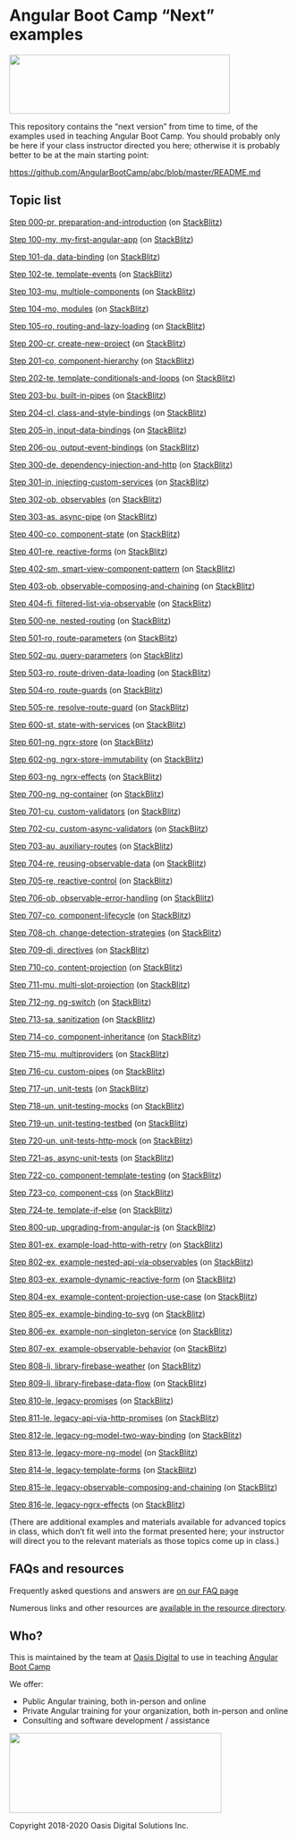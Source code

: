 # Angular Boot Camp “Next” examples

<img src="https://angularbootcamp.com/images/angular-boot-camp-logo.svg" width="394" height="106">

This repository contains the “next version” from time to time, of the examples used in teaching Angular Boot Camp. You should probably only be here if your class instructor directed you here; otherwise it is probably better to be at the main starting point:

https://github.com/AngularBootCamp/abc/blob/master/README.md

## Topic list


[Step 000-pr, preparation-and-introduction](https://github.com/AngularBootCamp/next/tree/preparation-and-introduction)
 (on [StackBlitz](https://stackblitz.io/github/AngularBootCamp/next/tree/preparation-and-introduction))

[Step 100-my, my-first-angular-app](https://github.com/AngularBootCamp/next/tree/my-first-angular-app)
 (on [StackBlitz](https://stackblitz.io/github/AngularBootCamp/next/tree/my-first-angular-app))

[Step 101-da, data-binding](https://github.com/AngularBootCamp/next/tree/data-binding)
 (on [StackBlitz](https://stackblitz.io/github/AngularBootCamp/next/tree/data-binding))

[Step 102-te, template-events](https://github.com/AngularBootCamp/next/tree/template-events)
 (on [StackBlitz](https://stackblitz.io/github/AngularBootCamp/next/tree/template-events))

[Step 103-mu, multiple-components](https://github.com/AngularBootCamp/next/tree/multiple-components)
 (on [StackBlitz](https://stackblitz.io/github/AngularBootCamp/next/tree/multiple-components))

[Step 104-mo, modules](https://github.com/AngularBootCamp/next/tree/modules)
 (on [StackBlitz](https://stackblitz.io/github/AngularBootCamp/next/tree/modules))

[Step 105-ro, routing-and-lazy-loading](https://github.com/AngularBootCamp/next/tree/routing-and-lazy-loading)
 (on [StackBlitz](https://stackblitz.io/github/AngularBootCamp/next/tree/routing-and-lazy-loading))

[Step 200-cr, create-new-project](https://github.com/AngularBootCamp/next/tree/create-new-project)
 (on [StackBlitz](https://stackblitz.io/github/AngularBootCamp/next/tree/create-new-project))

[Step 201-co, component-hierarchy](https://github.com/AngularBootCamp/next/tree/component-hierarchy)
 (on [StackBlitz](https://stackblitz.io/github/AngularBootCamp/next/tree/component-hierarchy))

[Step 202-te, template-conditionals-and-loops](https://github.com/AngularBootCamp/next/tree/template-conditionals-and-loops)
 (on [StackBlitz](https://stackblitz.io/github/AngularBootCamp/next/tree/template-conditionals-and-loops))

[Step 203-bu, built-in-pipes](https://github.com/AngularBootCamp/next/tree/built-in-pipes)
 (on [StackBlitz](https://stackblitz.io/github/AngularBootCamp/next/tree/built-in-pipes))

[Step 204-cl, class-and-style-bindings](https://github.com/AngularBootCamp/next/tree/class-and-style-bindings)
 (on [StackBlitz](https://stackblitz.io/github/AngularBootCamp/next/tree/class-and-style-bindings))

[Step 205-in, input-data-bindings](https://github.com/AngularBootCamp/next/tree/input-data-bindings)
 (on [StackBlitz](https://stackblitz.io/github/AngularBootCamp/next/tree/input-data-bindings))

[Step 206-ou, output-event-bindings](https://github.com/AngularBootCamp/next/tree/output-event-bindings)
 (on [StackBlitz](https://stackblitz.io/github/AngularBootCamp/next/tree/output-event-bindings))

[Step 300-de, dependency-injection-and-http](https://github.com/AngularBootCamp/next/tree/dependency-injection-and-http)
 (on [StackBlitz](https://stackblitz.io/github/AngularBootCamp/next/tree/dependency-injection-and-http))

[Step 301-in, injecting-custom-services](https://github.com/AngularBootCamp/next/tree/injecting-custom-services)
 (on [StackBlitz](https://stackblitz.io/github/AngularBootCamp/next/tree/injecting-custom-services))

[Step 302-ob, observables](https://github.com/AngularBootCamp/next/tree/observables)
 (on [StackBlitz](https://stackblitz.io/github/AngularBootCamp/next/tree/observables))

[Step 303-as, async-pipe](https://github.com/AngularBootCamp/next/tree/async-pipe)
 (on [StackBlitz](https://stackblitz.io/github/AngularBootCamp/next/tree/async-pipe))

[Step 400-co, component-state](https://github.com/AngularBootCamp/next/tree/component-state)
 (on [StackBlitz](https://stackblitz.io/github/AngularBootCamp/next/tree/component-state))

[Step 401-re, reactive-forms](https://github.com/AngularBootCamp/next/tree/reactive-forms)
 (on [StackBlitz](https://stackblitz.io/github/AngularBootCamp/next/tree/reactive-forms))

[Step 402-sm, smart-view-component-pattern](https://github.com/AngularBootCamp/next/tree/smart-view-component-pattern)
 (on [StackBlitz](https://stackblitz.io/github/AngularBootCamp/next/tree/smart-view-component-pattern))

[Step 403-ob, observable-composing-and-chaining](https://github.com/AngularBootCamp/next/tree/observable-composing-and-chaining)
 (on [StackBlitz](https://stackblitz.io/github/AngularBootCamp/next/tree/observable-composing-and-chaining))

[Step 404-fi, filtered-list-via-observable](https://github.com/AngularBootCamp/next/tree/filtered-list-via-observable)
 (on [StackBlitz](https://stackblitz.io/github/AngularBootCamp/next/tree/filtered-list-via-observable))

[Step 500-ne, nested-routing](https://github.com/AngularBootCamp/next/tree/nested-routing)
 (on [StackBlitz](https://stackblitz.io/github/AngularBootCamp/next/tree/nested-routing))

[Step 501-ro, route-parameters](https://github.com/AngularBootCamp/next/tree/route-parameters)
 (on [StackBlitz](https://stackblitz.io/github/AngularBootCamp/next/tree/route-parameters))

[Step 502-qu, query-parameters](https://github.com/AngularBootCamp/next/tree/query-parameters)
 (on [StackBlitz](https://stackblitz.io/github/AngularBootCamp/next/tree/query-parameters))

[Step 503-ro, route-driven-data-loading](https://github.com/AngularBootCamp/next/tree/route-driven-data-loading)
 (on [StackBlitz](https://stackblitz.io/github/AngularBootCamp/next/tree/route-driven-data-loading))

[Step 504-ro, route-guards](https://github.com/AngularBootCamp/next/tree/route-guards)
 (on [StackBlitz](https://stackblitz.io/github/AngularBootCamp/next/tree/route-guards))

[Step 505-re, resolve-route-guard](https://github.com/AngularBootCamp/next/tree/resolve-route-guard)
 (on [StackBlitz](https://stackblitz.io/github/AngularBootCamp/next/tree/resolve-route-guard))

[Step 600-st, state-with-services](https://github.com/AngularBootCamp/next/tree/state-with-services)
 (on [StackBlitz](https://stackblitz.io/github/AngularBootCamp/next/tree/state-with-services))

[Step 601-ng, ngrx-store](https://github.com/AngularBootCamp/next/tree/ngrx-store)
 (on [StackBlitz](https://stackblitz.io/github/AngularBootCamp/next/tree/ngrx-store))

[Step 602-ng, ngrx-store-immutability](https://github.com/AngularBootCamp/next/tree/ngrx-store-immutability)
 (on [StackBlitz](https://stackblitz.io/github/AngularBootCamp/next/tree/ngrx-store-immutability))

[Step 603-ng, ngrx-effects](https://github.com/AngularBootCamp/next/tree/ngrx-effects)
 (on [StackBlitz](https://stackblitz.io/github/AngularBootCamp/next/tree/ngrx-effects))

[Step 700-ng, ng-container](https://github.com/AngularBootCamp/next/tree/ng-container)
 (on [StackBlitz](https://stackblitz.io/github/AngularBootCamp/next/tree/ng-container))

[Step 701-cu, custom-validators](https://github.com/AngularBootCamp/next/tree/custom-validators)
 (on [StackBlitz](https://stackblitz.io/github/AngularBootCamp/next/tree/custom-validators))

[Step 702-cu, custom-async-validators](https://github.com/AngularBootCamp/next/tree/custom-async-validators)
 (on [StackBlitz](https://stackblitz.io/github/AngularBootCamp/next/tree/custom-async-validators))

[Step 703-au, auxiliary-routes](https://github.com/AngularBootCamp/next/tree/auxiliary-routes)
 (on [StackBlitz](https://stackblitz.io/github/AngularBootCamp/next/tree/auxiliary-routes))

[Step 704-re, reusing-observable-data](https://github.com/AngularBootCamp/next/tree/reusing-observable-data)
 (on [StackBlitz](https://stackblitz.io/github/AngularBootCamp/next/tree/reusing-observable-data))

[Step 705-re, reactive-control](https://github.com/AngularBootCamp/next/tree/reactive-control)
 (on [StackBlitz](https://stackblitz.io/github/AngularBootCamp/next/tree/reactive-control))

[Step 706-ob, observable-error-handling](https://github.com/AngularBootCamp/next/tree/observable-error-handling)
 (on [StackBlitz](https://stackblitz.io/github/AngularBootCamp/next/tree/observable-error-handling))

[Step 707-co, component-lifecycle](https://github.com/AngularBootCamp/next/tree/component-lifecycle)
 (on [StackBlitz](https://stackblitz.io/github/AngularBootCamp/next/tree/component-lifecycle))

[Step 708-ch, change-detection-strategies](https://github.com/AngularBootCamp/next/tree/change-detection-strategies)
 (on [StackBlitz](https://stackblitz.io/github/AngularBootCamp/next/tree/change-detection-strategies))

[Step 709-di, directives](https://github.com/AngularBootCamp/next/tree/directives)
 (on [StackBlitz](https://stackblitz.io/github/AngularBootCamp/next/tree/directives))

[Step 710-co, content-projection](https://github.com/AngularBootCamp/next/tree/content-projection)
 (on [StackBlitz](https://stackblitz.io/github/AngularBootCamp/next/tree/content-projection))

[Step 711-mu, multi-slot-projection](https://github.com/AngularBootCamp/next/tree/multi-slot-projection)
 (on [StackBlitz](https://stackblitz.io/github/AngularBootCamp/next/tree/multi-slot-projection))

[Step 712-ng, ng-switch](https://github.com/AngularBootCamp/next/tree/ng-switch)
 (on [StackBlitz](https://stackblitz.io/github/AngularBootCamp/next/tree/ng-switch))

[Step 713-sa, sanitization](https://github.com/AngularBootCamp/next/tree/sanitization)
 (on [StackBlitz](https://stackblitz.io/github/AngularBootCamp/next/tree/sanitization))

[Step 714-co, component-inheritance](https://github.com/AngularBootCamp/next/tree/component-inheritance)
 (on [StackBlitz](https://stackblitz.io/github/AngularBootCamp/next/tree/component-inheritance))

[Step 715-mu, multiproviders](https://github.com/AngularBootCamp/next/tree/multiproviders)
 (on [StackBlitz](https://stackblitz.io/github/AngularBootCamp/next/tree/multiproviders))

[Step 716-cu, custom-pipes](https://github.com/AngularBootCamp/next/tree/custom-pipes)
 (on [StackBlitz](https://stackblitz.io/github/AngularBootCamp/next/tree/custom-pipes))

[Step 717-un, unit-tests](https://github.com/AngularBootCamp/next/tree/unit-tests)
 (on [StackBlitz](https://stackblitz.io/github/AngularBootCamp/next/tree/unit-tests))

[Step 718-un, unit-testing-mocks](https://github.com/AngularBootCamp/next/tree/unit-testing-mocks)
 (on [StackBlitz](https://stackblitz.io/github/AngularBootCamp/next/tree/unit-testing-mocks))

[Step 719-un, unit-testing-testbed](https://github.com/AngularBootCamp/next/tree/unit-testing-testbed)
 (on [StackBlitz](https://stackblitz.io/github/AngularBootCamp/next/tree/unit-testing-testbed))

[Step 720-un, unit-tests-http-mock](https://github.com/AngularBootCamp/next/tree/unit-tests-http-mock)
 (on [StackBlitz](https://stackblitz.io/github/AngularBootCamp/next/tree/unit-tests-http-mock))

[Step 721-as, async-unit-tests](https://github.com/AngularBootCamp/next/tree/async-unit-tests)
 (on [StackBlitz](https://stackblitz.io/github/AngularBootCamp/next/tree/async-unit-tests))

[Step 722-co, component-template-testing](https://github.com/AngularBootCamp/next/tree/component-template-testing)
 (on [StackBlitz](https://stackblitz.io/github/AngularBootCamp/next/tree/component-template-testing))

[Step 723-co, component-css](https://github.com/AngularBootCamp/next/tree/component-css)
 (on [StackBlitz](https://stackblitz.io/github/AngularBootCamp/next/tree/component-css))

[Step 724-te, template-if-else](https://github.com/AngularBootCamp/next/tree/template-if-else)
 (on [StackBlitz](https://stackblitz.io/github/AngularBootCamp/next/tree/template-if-else))

[Step 800-up, upgrading-from-angular-js](https://github.com/AngularBootCamp/next/tree/upgrading-from-angular-js)
 (on [StackBlitz](https://stackblitz.io/github/AngularBootCamp/next/tree/upgrading-from-angular-js))

[Step 801-ex, example-load-http-with-retry](https://github.com/AngularBootCamp/next/tree/example-load-http-with-retry)
 (on [StackBlitz](https://stackblitz.io/github/AngularBootCamp/next/tree/example-load-http-with-retry))

[Step 802-ex, example-nested-api-via-observables](https://github.com/AngularBootCamp/next/tree/example-nested-api-via-observables)
 (on [StackBlitz](https://stackblitz.io/github/AngularBootCamp/next/tree/example-nested-api-via-observables))

[Step 803-ex, example-dynamic-reactive-form](https://github.com/AngularBootCamp/next/tree/example-dynamic-reactive-form)
 (on [StackBlitz](https://stackblitz.io/github/AngularBootCamp/next/tree/example-dynamic-reactive-form))

[Step 804-ex, example-content-projection-use-case](https://github.com/AngularBootCamp/next/tree/example-content-projection-use-case)
 (on [StackBlitz](https://stackblitz.io/github/AngularBootCamp/next/tree/example-content-projection-use-case))

[Step 805-ex, example-binding-to-svg](https://github.com/AngularBootCamp/next/tree/example-binding-to-svg)
 (on [StackBlitz](https://stackblitz.io/github/AngularBootCamp/next/tree/example-binding-to-svg))

[Step 806-ex, example-non-singleton-service](https://github.com/AngularBootCamp/next/tree/example-non-singleton-service)
 (on [StackBlitz](https://stackblitz.io/github/AngularBootCamp/next/tree/example-non-singleton-service))

[Step 807-ex, example-observable-behavior](https://github.com/AngularBootCamp/next/tree/example-observable-behavior)
 (on [StackBlitz](https://stackblitz.io/github/AngularBootCamp/next/tree/example-observable-behavior))

[Step 808-li, library-firebase-weather](https://github.com/AngularBootCamp/next/tree/library-firebase-weather)
 (on [StackBlitz](https://stackblitz.io/github/AngularBootCamp/next/tree/library-firebase-weather))

[Step 809-li, library-firebase-data-flow](https://github.com/AngularBootCamp/next/tree/library-firebase-data-flow)
 (on [StackBlitz](https://stackblitz.io/github/AngularBootCamp/next/tree/library-firebase-data-flow))

[Step 810-le, legacy-promises](https://github.com/AngularBootCamp/next/tree/legacy-promises)
 (on [StackBlitz](https://stackblitz.io/github/AngularBootCamp/next/tree/legacy-promises))

[Step 811-le, legacy-api-via-http-promises](https://github.com/AngularBootCamp/next/tree/legacy-api-via-http-promises)
 (on [StackBlitz](https://stackblitz.io/github/AngularBootCamp/next/tree/legacy-api-via-http-promises))

[Step 812-le, legacy-ng-model-two-way-binding](https://github.com/AngularBootCamp/next/tree/legacy-ng-model-two-way-binding)
 (on [StackBlitz](https://stackblitz.io/github/AngularBootCamp/next/tree/legacy-ng-model-two-way-binding))

[Step 813-le, legacy-more-ng-model](https://github.com/AngularBootCamp/next/tree/legacy-more-ng-model)
 (on [StackBlitz](https://stackblitz.io/github/AngularBootCamp/next/tree/legacy-more-ng-model))

[Step 814-le, legacy-template-forms](https://github.com/AngularBootCamp/next/tree/legacy-template-forms)
 (on [StackBlitz](https://stackblitz.io/github/AngularBootCamp/next/tree/legacy-template-forms))

[Step 815-le, legacy-observable-composing-and-chaining](https://github.com/AngularBootCamp/next/tree/legacy-observable-composing-and-chaining)
 (on [StackBlitz](https://stackblitz.io/github/AngularBootCamp/next/tree/legacy-observable-composing-and-chaining))

[Step 816-le, legacy-ngrx-effects](https://github.com/AngularBootCamp/next/tree/legacy-ngrx-effects)
 (on [StackBlitz](https://stackblitz.io/github/AngularBootCamp/next/tree/legacy-ngrx-effects))

(There are additional examples and materials available for advanced topics in class, which don’t fit well into the format presented here; your instructor will direct you to the relevant materials as those topics come up in class.)

## FAQs and resources

Frequently asked questions and answers are [on our FAQ page](FAQ.md)

Numerous links and other resources are [available in the resource directory](Resources).

## Who?

This is maintained by the team at [Oasis Digital](https://oasisdigital.com/) to use in teaching [Angular Boot Camp](https://angularbootcamp.com/)

We offer:

*   Public Angular training, both in-person and online
*   Private Angular training for your organization, both in-person and online
*   Consulting and software development / assistance

<img src="https://oasisdigital.com/images/od-logo.svg" width="379" height="143">

Copyright 2018-2020 Oasis Digital Solutions Inc.
